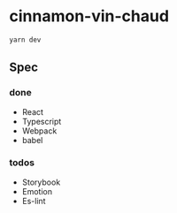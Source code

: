 # cinnamon-vin-chaud


```bash
yarn dev
```

## Spec

### done 

- React
- Typescript
- Webpack
- babel

### todos

- Storybook
- Emotion
- Es-lint
